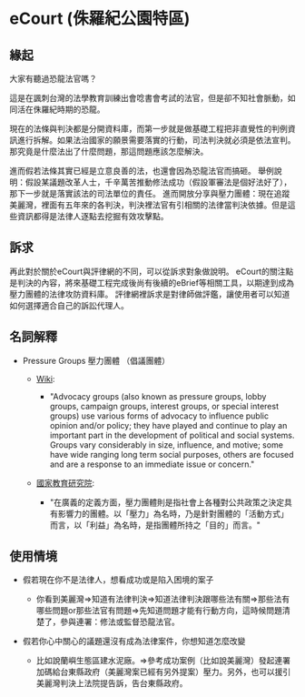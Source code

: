 eCourt (侏羅紀公園特區)
======

緣起
----
大家有聽過恐龍法官嗎？

這是在諷刺台灣的法學教育訓練出會唸書會考試的法官，但是卻不知社會脈動，如同活在侏羅紀時期的恐龍。

現在的法條與判決都是分開資料庫，而第一步就是做基礎工程把非直覺性的判例資訊進行拆解。如果法治國家的願景需要落實的行動，司法判決就必須是依法宣判。那究竟是什麼法出了什麼問題，那這問題應該怎麼解決。

進而假若法條其實已經是立意良善的法，也還會因為恐龍法官而搞砸。
舉例說明：假設某議題改革人士，千辛萬苦推動修法成功（假設軍審法是個好法好了），那下一步就是落實該法的司法單位的責任。
進而開放分享與壓力團體：現在追蹤美麗灣，裡面有五年來的各判決，判決裡法官有引相關的法律當判決依據。但是這些資訊都得是法律人逐點去挖掘有效攻擊點。

訴求
----
再此對於關於eCourt與評律網的不同，可以從訴求對象做說明。
eCourt的關注點是判決的內容，將來基礎工程完成後尚有後續的eBrief等相關工具，以期達到成為壓力團體的法律攻防資料庫。
評律網裡訴求是對律師做評鑑，讓使用者可以知道如何選擇適合自己的訴訟代理人。

名詞解釋
--------
  - Pressure Groups 壓力團體 （倡議團體）
    - [Wiki](http://en.wikipedia.org/wiki/Advocacy_group):
      - "Advocacy groups (also known as pressure groups, lobby groups, campaign groups, interest groups, or special interest groups) use various forms of advocacy to influence public opinion and/or policy; they have played and continue to play an important part in the development of political and social systems. Groups vary considerably in size, influence, and motive; some have wide ranging long term social purposes, others are focused and are a response to an immediate issue or concern."

    - [國家教育研究院](http://terms.naer.edu.tw/detail/1314840/):
      - "在廣義的定義方面，壓力團體則是指社會上各種對公共政策之決定具有影響力的團體。以「壓力」為名時，乃是針對團體的「活動方式」而言，以「利益」為名時，是指團體所持之「目的」而言。"

使用情境
--------
  - 假若現在你不是法律人，想看成功或是陷入困境的案子
    - 你看到美麗灣=>知道有法律判決=>知道法律判決跟哪些法有關=>那些法有哪些問題or那些法官有問題=>先知道問題才能有行動方向，這時候問題清楚了，參與連署：修法或監督恐龍法官。

  - 假若你心中關心的議題還沒有成為法律案件，你想知道怎麼改變
    - 比如說蘭嶼生態區建水泥廠。=>參考成功案例（比如說美麗灣）發起連署加碼給台東縣政府（美麗灣案已經有另外提案）壓力。另外，也可以援引美麗灣判決上法院提告訴，告台東縣政府。